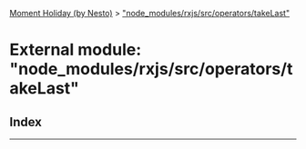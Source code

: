 [Moment Holiday (by Nesto)](../README.md) > ["node_modules/rxjs/src/operators/takeLast"](../modules/_node_modules_rxjs_src_operators_takelast_.md)

# External module: "node_modules/rxjs/src/operators/takeLast"

## Index

---


